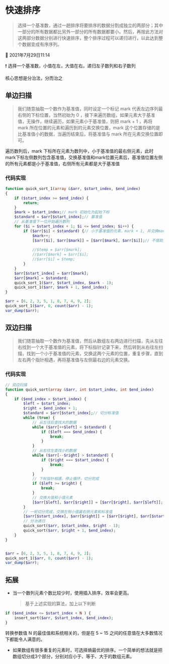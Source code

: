 # 快速排序

> 选择一个基准数，通过一趟排序将要排序的数据分割成独立的两部分；其中一部分的所有数据都比另外一部分的所有数据都要小。然后，再按此方法对这两部分数据分别进行快速排序，整个排序过程可以递归进行，以此达到整个数据变成有序序列。



:memo: 2021年7月29日11:14



:exclamation: 选择一个基准数，小值在左，大值在右，递归左子数列和右子数列



核心思想是分治法，分而治之



## 单边扫描

> 我们随意抽取一个数作为基准值，同时设定一个标记 mark 代表左边序列最右侧的下标位置，当然初始为 0 ，接下来遍历数组，如果元素大于基准值，无操作，继续遍历，如果元素小于基准值，则把 mark + 1 ，再将 mark 所在位置的元素和遍历到的元素交换位置，mark 这个位置存储的是比基准值小的数据，当遍历结束后，将基准值与 mark 所在元素交换位置即可。



遍历数列后，mark 下标所在元素为数列中，小于基准值的最右侧元素，此时mark下标左侧数列包含基准值，交换基准值和mark位置元素后，基准值位置左侧的所有元素都是小于基准值，右侧所有元素都是大于基准值



### 代码实现

```php
function quick_sort_1(array &$arr, $start_index, $end_index)
{
    if ($start_index >= $end_index) {
        return;
    }
    $mark = $start_index;// mark 初始化为起始下标
    $standard = $arr[$start_index];// 基准值
    // 从基准值下一位开始遍历数列
    for ($i = $start_index + 1; $i <= $end_index; $i++) {
        if ($arr[$i] < $standard) {// 小于基准值的元素，mark + 1, 并交换mark位置和i位置元素
            $mark++;
            [$arr[$i], $arr[$mark]] = [$arr[$mark], $arr[$i]];// 不借助变量交换两个变量的值
            
            //$temp = $arr[$mark];
            //$arr[$mark] = $arr[$i];
            //$arr[$i] = $temp;
        }
    }
    $arr[$start_index] = $arr[$mark];
    $arr[$mark] = $standard;
    quick_sort_1($arr, $start_index, $mark - 1);
    quick_sort_1($arr, $mark + 1, $end_index);
}

$arr = [6, 2, 3, 5, 1, 8, 7, 4, 9, 2];
quick_sort_1($arr, 0, count($arr) - 1);
var_dump($arr);
```







## 双边扫描

> 我们随意抽取一个数作为基准值，然后从数组左右两边进行扫描，先从左往右找到一个大于基准值的元素，将下标指针记录下来，然后转到从右往左扫描，找到一个小于基准值的元素，交换这两个元素的位置，重复步骤，直到左右两个指针相遇，再将基准值与左侧最右边的元素交换。







### 代码实现

```php
// 双边扫描
function quick_sort(array &$arr, int $start_index, int $end_index)
{
    if ($end_index > $start_index) {
        $left = $start_index;
        $right = $end_index + 1;
        $standard = $arr[$start_index];// 切分标准值
        while (true) {
            // 从左往后查找大的数据
            while ($arr[++$left] < $standard) {
                if ($left === $end_index) {
                    break;
                }
            }
            // 从右往左查找小的数据
            while ($arr[--$right] > $standard) {
                if ($right === $start_index) {
                    break;
                }
            }
            // 下标指针相遇，停止循环，切分完成
            if ($left >= $right) {
                break;
            }
            // 交换大值和小值元素
            [$arr[$left], $arr[$right]] = [$arr[$right], $arr[$left]];
        }
        // 一轮切分完成，交换左侧小值最右侧元素和标准值
        [$arr[$start_index], $arr[$right]] = [$arr[$right], $arr[$start_index]];
        // 分治递归
        quick_sort($arr, $start_index, $right - 1);
        quick_sort($arr, $right + 1, $end_index);
    }
}


$arr = [6, 2, 3, 5, 1, 8, 7, 4, 9, 2];
quick_sort_1($arr, 0, count($arr) - 1);
var_dump($arr);
```





## 拓展

- 当一个数列元素个数比较少时，使用插入排序，效率会更高。

  > 基于上述实现的算法，加上以下判断

```php
if ($end_index <= $start_index + N ) {
    insert_sort($arr, $start_index, $end_index);
}
```



转换参数值 N 的最佳值和系统相关的，但是在 5 ~ 15 之间的任意值在大多数情况下都能令人满意的。





- 如果数组有很多重复的元素时，可选择熵最优的排序。一个简单的想法就是把数组切分成3个部分，分别对应小于、等于、大于的数组元素。

